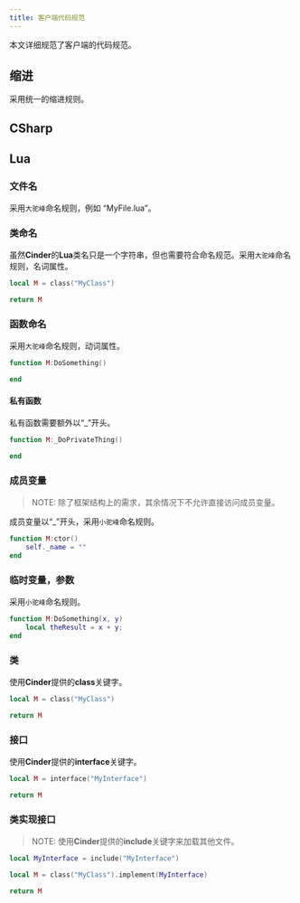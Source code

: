 ```yaml
---
title: 客户端代码规范
---
```


本文详细规范了客户端的代码规范。

## 缩进

采用统一的缩进规则。

## CSharp

## Lua

### 文件名

采用`大驼峰`命名规则，例如 “MyFile.lua”。

### 类命名

虽然**Cinder**的**Lua**类名只是一个字符串，但也需要符合命名规范。采用`大驼峰`命名规则，名词属性。

```lua
local M = class("MyClass")

return M
```

### 函数命名

采用`大驼峰`命名规则，动词属性。

```lua
function M:DoSomething()

end
```

#### 私有函数

私有函数需要额外以“_”开头。

```lua
function M:_DoPrivateThing()

end
```

### 成员变量

> NOTE: 除了框架结构上的需求，其余情况下不允许直接访问成员变量。

成员变量以“_”开头，采用`小驼峰`命名规则。

```lua
function M:ctor()
    self._name = ""
end
```

### 临时变量，参数

采用`小驼峰`命名规则。

```lua
function M:DoSomething(x, y)
    local theResult = x + y;
end
```

### 类

使用**Cinder**提供的**class**关键字。

```lua
local M = class("MyClass")

return M
```

### 接口

使用**Cinder**提供的**interface**关键字。

```lua
local M = interface("MyInterface")

return M
```

### 类实现接口

> NOTE: 使用**Cinder**提供的**include**关键字来加载其他文件。

```lua
local MyInterface = include("MyInterface")

local M = class("MyClass").implement(MyInterface)

return M
```

